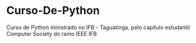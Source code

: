 # Curso-De-Python
Curso de Python ministrado no IFB - Taguatinga, pelo capítulo estudantil Computer Society do ramo IEEE IFB
